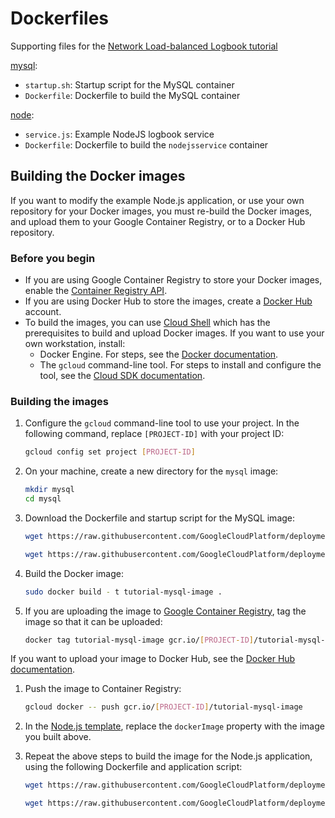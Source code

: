 # Dockerfiles

Supporting files for the [Network Load-balanced Logbook tutorial](https://cloud.google.com/deployment-manager/docs/create-advanced-deployment)

[mysql](mysql):
* `startup.sh`: Startup script for the MySQL container
* `Dockerfile`: Dockerfile to build the MySQL container

[node](node):
* `service.js`: Example NodeJS logbook service
* `Dockerfile`: Dockerfile to build the `nodejsservice` container

## Building the Docker images

If you want to modify the example Node.js application, or use your own repository
for your Docker images, you must re-build the Docker images, and upload them to
your Google Container Registry, or to a Docker Hub repository.

### Before you begin

* If you are using Google Container Registry to store your Docker images, enable
  the [Container Registry API](https://console.cloud.google.com/apis/api/containerregistry.googleapis.com/overview).
* If you are using Docker Hub to store the images, create a [Docker
  Hub](https://hub.docker.com/) account.
* To build the images, you can use [Cloud Shell](https://cloud.google.com/shell/)
  which has the prerequisites to build and upload Docker images. If you want to
  use your own workstation, install:
  * Docker Engine. For steps, see the [Docker documentation](https://docs.docker.com/engine/installation/).
  * The `gcloud` command-line tool. For steps to install and configure the tool,
  see the [Cloud SDK documentation](https://cloud.google.com/sdk/docs/quickstarts).


### Building the images

1. Configure the `gcloud` command-line tool to use your project. In the following
   command, replace `[PROJECT-ID]` with your project ID:

    ```sh
    gcloud config set project [PROJECT-ID]
    ```

1. On your machine, create a new directory for the `mysql` image:

    ```sh
    mkdir mysql
    cd mysql
    ```
1. Download the Dockerfile and startup script for the MySQL image:

    ```sh
    wget https://raw.githubusercontent.com/GoogleCloudPlatform/deploymentmanager-samples/master/examples/v2/nodejs/dockerfiles/mysql/startup.sh

    wget https://raw.githubusercontent.com/GoogleCloudPlatform/deploymentmanager-samples/master/examples/v2/nodejs/dockerfiles/mysql/Dockerfile
    ```

1. Build the Docker image:

    ```sh
    sudo docker build - t tutorial-mysql-image .
    ```

1. If you are uploading the image to [Google Container Registry](https://cloud.google.com/container-registry/), tag the image so that it can be uploaded:

    ```sh
    docker tag tutorial-mysql-image gcr.io/[PROJECT-ID]/tutorial-mysql-image
    ```

  If you want to upload your image to Docker Hub, see the
  [Docker Hub documentation](https://docs.docker.com/docker-hub/).

1. Push the image to Container Registry:

    ```sh
    gcloud docker -- push gcr.io/[PROJECT-ID]/tutorial-mysql-image
    ```

1. In the [Node.js template](../../python/nodejs.py), replace the `dockerImage`
   property with the image you built above.

1. Repeat the above steps to build the image for the Node.js application, using
   the following Dockerfile and application script:

    ```sh
    wget https://raw.githubusercontent.com/GoogleCloudPlatform/deploymentmanager-samples/master/examples/v2/nodejs/dockerfiles/node/Dockerfile

    wget https://raw.githubusercontent.com/GoogleCloudPlatform/deploymentmanager-samples/master/examples/v2/nodejs/dockerfiles/node/service.js
    ```
